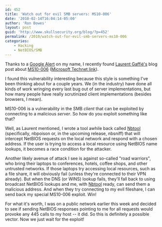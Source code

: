 ```yaml
---
id: 452
title: 'Watch out for evil SMB servers: MS10-006'
date: '2010-02-14T16:04:14-05:00'
author: 'Ron Bowes'
layout: post
guid: 'http://www.skullsecurity.org/blog/?p=452'
permalink: /2010/watch-out-for-evil-smb-servers-ms10-006
categories:
    - Hacking
    - NetBIOS/SMB
---
```


Thanks to a <a href='http://www.google.ca/alerts'>Google Alert</a> on my name, I recently found <a href='http://g-laurent.blogspot.com/'>Laurent Gaffié's</a> blog post about <a href='http://g-laurent.blogspot.com/2010/02/more-details-on-ms10-006.html'>MS10-006</a> (<a href='http://blogs.technet.com/srd/archive/2010/02/09/ms10-006-and-ms10-012-smb-security-bulletins.aspx'>Microsoft Technet link</a>). 
<!--more-->
I found this vulnerability interesting because this style is something I've been thinking about for a couple years. We (in the industry) have done all kinds of work wringing every last bug out of server implementations, but how many people have really scrutinized client implementations (besides browsers, I mean). 

MS10-006 is a vulnerability in the SMB <em>client</em> that can be exploited by connecting to a malicious <em>server</em>. So how do you exploit something like that?

Well, as Laurent mentioned, I wrote a tool awhile back called <a href='http://www.skullsecurity.org/wiki/index.php/Nbtool'>Nbtool</a> (specifically, nbpoison or, in the upcoming release, nbsniff) that will intercept NetBIOS requests on the local network and respond with a chosen address. If the user is trying to access a local resource using NetBIOS name lookups, it becomes a race condition for the attacker. 

Another likely avenue of attack I see is against so-called "road warriors", who bring their laptops to conferences, hotels, coffee shops, and other untrusted networks. If those laptops try accessing local resources, such as a file share, it will obviously fail (unless they're connected to their VPN already). But when the DNS (or WINS) lookup fails, they'll fall back to using broadcast NetBIOS lookups and me, with <a href='http://www.skullsecurity.org/wiki/index.php/Nbtool'>Nbtool</a> ready, can send them a malicious address. And when they try connecting to my evil fileshare, I can send back my special MS10-006 exploit. Win!

For what it's worth, I was on a public network earlier this week and decided to see if sending NetBIOS responses pointing to me for all requests would provoke any 445 calls to my host -- it did. So this is definitely a possible vector. Now we just wait for the exploit! 
